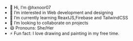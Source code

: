 - 👋 Hi, I’m @hxnoor07
- 👀 I’m interested in Web development and designing
- 🌱 I’m currently learning ReaxtJS,Firebase and TailwindCSS
- 💞️ I’m looking to collaborate on projects
- 😄 Pronouns: She/Her
- ⚡ Fun fact: I love drawing and painting in my free time.

<!---
hxnoor07/hxnoor07 is a ✨ special ✨ repository because its `README.md` (this file) appears on your GitHub profile.
You can click the Preview link to take a look at your changes.
--->
